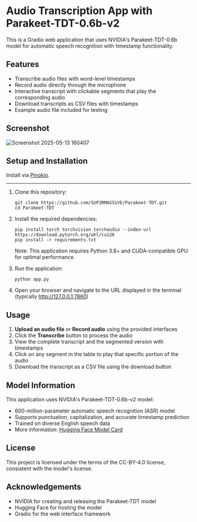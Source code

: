 # Audio Transcription App with Parakeet-TDT-0.6b-v2

This is a Gradio web application that uses NVIDIA's Parakeet-TDT-0.6b model for automatic speech recognition with timestamp functionality.

## Features

- Transcribe audio files with word-level timestamps
- Record audio directly through the microphone
- Interactive transcript with clickable segments that play the corresponding audio
- Download transcripts as CSV files with timestamps
- Example audio file included for testing

## Screenshot
![Screenshot 2025-05-13 160407](https://github.com/user-attachments/assets/8551fc0b-9b4a-42c5-8d7b-eff9150f91c3)

## Setup and Installation
 
Install via [Pinokio](https://pinokio.computer).

---

1. Clone this repository:
   ```
   git clone https://github.com/SUP3RMASS1VE/Parakeet-TDT.git
   cd Parakeet-TDT
   ```

2. Install the required dependencies:
   ```
   pip install torch torchvision torchaudio --index-url https://download.pytorch.org/whl/cu126
   pip install -r requirements.txt
   ```

   Note: This application requires Python 3.8+ and CUDA-compatible GPU for optimal performance.

3. Run the application:
   ```
   python app.py
   ```

4. Open your browser and navigate to the URL displayed in the terminal (typically http://127.0.0.1:7860)

## Usage

1. **Upload an audio file** or **Record audio** using the provided interfaces
2. Click the **Transcribe** button to process the audio
3. View the complete transcript and the segmented version with timestamps
4. Click on any segment in the table to play that specific portion of the audio
5. Download the transcript as a CSV file using the download button

## Model Information

This application uses NVIDIA's Parakeet-TDT-0.6b-v2 model:
- 600-million-parameter automatic speech recognition (ASR) model
- Supports punctuation, capitalization, and accurate timestamp prediction
- Trained on diverse English speech data
- More information: [Hugging Face Model Card](https://huggingface.co/nvidia/parakeet-tdt-0.6b-v2)

## License

This project is licensed under the terms of the CC-BY-4.0 license, consistent with the model's license.

## Acknowledgements

- NVIDIA for creating and releasing the Parakeet-TDT model
- Hugging Face for hosting the model
- Gradio for the web interface framework 
